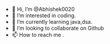 - 👋 Hi, I’m @Abhishek0020
- 👀 I’m interested in coding.
- 🌱 I’m currently learning java,dsa.
- 💞️ I’m looking to collaborate on Github
- 📫 How to reach me .

<!---
Abhishek0020/Abhishek0020 is a ✨ special ✨ repository because its `README.md` (this file) appears on your GitHub profile.
You can click the Preview link to take a look at your changes.
--->
